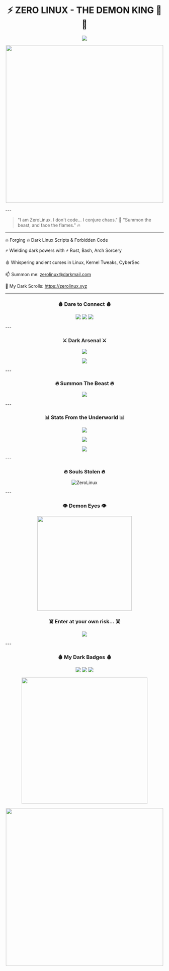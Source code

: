 

<h1 align="center">⚡️ ZERO LINUX - THE DEMON KING 👑🔥</h1><p align="center">
  <img src="https://readme-typing-svg.herokuapp.com?font=Fira+Code&size=28&duration=3000&pause=1000&color=FF0000&center=true&vCenter=true&width=700&lines=Souls+Will+Be+Stolen...;Summon+the+Beast+if+You+Dare...;Burn+the+Code+and+Embrace+Chaos;Welcome+to+the+Underworld" />
</p><p align="center">
  <img src="https://media.tenor.com/qJ5evVs-_uUAAAAC/fire-burning.gif" width="500" />
</p>
---

> "I am ZeroLinux. I don't code... I conjure chaos." 👿
"Summon the beast, and face the flames." 🔥




---

🔥 Forging 🔥 Dark Linux Scripts & Forbidden Code

⚡ Wielding dark powers with ⚡ Rust, Bash, Arch Sorcery

🩸 Whispering ancient curses in Linux, Kernel Tweaks, CyberSec

📫 Summon me: zerolinux@darkmail.com

🚀 My Dark Scrolls: https://zerolinux.xyz



---

<h3 align="center">🩸 Dare to Connect 🩸</h3>
<p align="center">
  <a href="https://linkedin.com/in/zerolinux" target="blank"><img src="https://img.shields.io/badge/LinkedIn-%23b30000?style=for-the-badge&logo=linkedin&logoColor=white"/></a>
  <a href="https://twitter.com/zerolinux" target="blank"><img src="https://img.shields.io/badge/Twitter-%23b30000?style=for-the-badge&logo=twitter&logoColor=white"/></a>
  <a href="mailto:zerolinux@darkmail.com"><img src="https://img.shields.io/badge/Gmail-%23b30000?style=for-the-badge&logo=gmail&logoColor=white"/></a>
</p>
---

<h3 align="center">⚔️ Dark Arsenal ⚔️</h3>
<p align="center">
  <img src="https://readme-typing-svg.herokuapp.com?font=Fira+Code&size=22&duration=3000&pause=1000&color=FF0000&center=true&vCenter=true&width=500&lines=Arch+Linux+Slayer;Bash+Necromancer;Rust+Warlock;Python+Dark+Lord;System+Tweaker;GitHub+Shadow+Master" />
</p><p align="center">
  <img src="https://skillicons.dev/icons?i=linux,bash,rust,python,git,github,vim&theme=dark" />
</p>
---

<h3 align="center">🔥 Summon The Beast 🔥</h3>
<p align="center">
  <a href="https://github.com/ZeroLinux/YourMainProject" target="_blank">
    <img src="https://img.shields.io/badge/Summon%20the%20Beast-%23b30000?style=for-the-badge&logo=github&logoColor=white" />
  </a>
</p>
---

<h3 align="center">📊 Stats From the Underworld 📊</h3>
<p align="center">
  <img src="https://github-readme-stats.vercel.app/api?username=ZeroLinux&show_icons=true&theme=dark&title_color=ff0000&icon_color=ff0000" />
</p>
<p align="center">
  <img src="https://github-readme-streak-stats.herokuapp.com?user=ZeroLinux&theme=dark&hide_border=true&ring=ff0000&fire=ff0000&currStreakLabel=ff0000" />
</p>
<p align="center">
  <img src="https://github-readme-stats.vercel.app/api/top-langs/?username=ZeroLinux&layout=compact&theme=dark&title_color=ff0000" />
</p>
---

<h3 align="center">🔥 Souls Stolen 🔥</h3>
<p align="center">
  <img src="https://komarev.com/ghpvc/?username=ZeroLinux&label=Souls%20stolen&color=ff0000&style=plastic" alt="ZeroLinux" />
</p>
---

<h3 align="center">👁️ Demon Eyes 👁️</h3>
<p align="center">
  <img src="https://i.ibb.co/QX5Vhbv/demon-eyes.gif" width="300px" />
</p><h3 align="center">☠️ Enter at your own risk... ☠️</h3><p align="center">
  <img src="https://readme-typing-svg.herokuapp.com?font=Fira+Code&size=24&duration=2000&pause=1000&color=FF0000&center=true&vCenter=true&width=500&lines=By+ZeroLinux+👿;Code+is+Chaos+🔥;Fear+the+Demon+King+👑" />
</p>
---

<h3 align="center">🩸 My Dark Badges 🩸</h3>
<p align="center">
  <img src="https://img.shields.io/badge/Arch%20Linux-Dark%20Mage-%23b30000?style=for-the-badge&logo=archlinux&logoColor=white"/>
  <img src="https://img.shields.io/badge/Rust-Chaos%20Forged-%23b30000?style=for-the-badge&logo=rust&logoColor=white"/>
  <img src="https://img.shields.io/badge/Bash-Terminal%20Necromancer-%23b30000?style=for-the-badge&logo=gnubash&logoColor=white"/>
</p><p align="center">
  <img src="https://media.tenor.com/2z2K7A6DLgAAAAAC/hell-fire-fire.gif" width="400" />
</p><p align="center">
  <img src="https://media.tenor.com/MuYZZ1HZk4AAAAAC/demon-dark.gif" width="500" />
</p>

